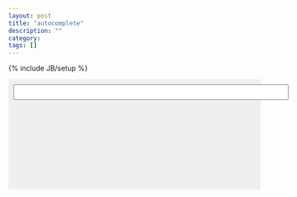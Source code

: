 ```yaml
---
layout: post
title: "autocomplete"
description: ""
category: 
tags: []
---
```

{% include JB/setup %}

<style>
  #ac-ex0 {
    height: 200px;
    background-color: #efefef;
    padding: 10px;
  }

  #ac-ex0 input {
    padding: 5px;
    font-size: 15px;
    width: 550px;
    font-family: inconsolata;
  }
</style>

<div id="ac-ex0">
    <input id="autocomplete" type="text"/>
    <ul id="autocomplete-menu"></ul>
</div>

<script type="text/javascript" src="/assets/js/ac.js"></script>
